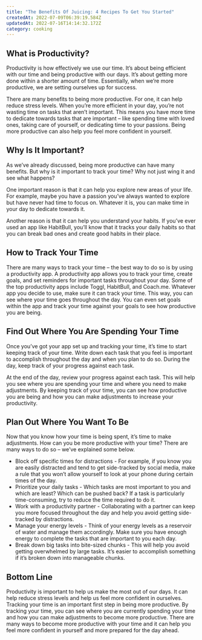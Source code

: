 ```yaml
---
title: "The Benefits Of Juicing: 4 Recipes To Get You Started"
createdAt: 2022-07-09T06:39:19.584Z
updatedAt: 2022-07-16T14:14:32.172Z
category: cooking
---
```


## What is Productivity?

Productivity is how effectively we use our time. It’s about being efficient with our time and being productive with our days. It’s about getting more done within a shorter amount of time. Essentially, when we’re more productive, we are setting ourselves up for success.

There are many benefits to being more productive. For one, it can help reduce stress levels. When you’re more efficient in your day, you’re not wasting time on tasks that aren’t important. This means you have more time to dedicate towards tasks that are important – like spending time with loved ones, taking care of yourself, or dedicating time to your passions. Being more productive can also help you feel more confident in yourself.

## Why Is It Important?

As we’ve already discussed, being more productive can have many benefits. But why is it important to track your time? Why not just wing it and see what happens?

One important reason is that it can help you explore new areas of your life. For example, maybe you have a passion you’ve always wanted to explore but have never had time to focus on. Whatever it is, you can make time in your day to dedicate towards it.

Another reason is that it can help you understand your habits. If you’ve ever used an app like HabitBull, you’ll know that it tracks your daily habits so that you can break bad ones and create good habits in their place.

## How to Track Your Time

There are many ways to track your time – the best way to do so is by using a productivity app. A productivity app allows you to track your time, create goals, and set reminders for important tasks throughout your day. Some of the top productivity apps include Toggl, HabitBull, and Coach.me. Whatever app you decide to use, make sure it can track your time. This way, you can see where your time goes throughout the day. You can even set goals within the app and track your time against your goals to see how productive you are being.

## Find Out Where You Are Spending Your Time

Once you’ve got your app set up and tracking your time, it’s time to start keeping track of your time. Write down each task that you feel is important to accomplish throughout the day and when you plan to do so. During the day, keep track of your progress against each task.

At the end of the day, review your progress against each task. This will help you see where you are spending your time and where you need to make adjustments. By keeping track of your time, you can see how productive you are being and how you can make adjustments to increase your productivity.

## Plan Out Where You Want To Be

Now that you know how your time is being spent, it’s time to make adjustments. How can you be more productive with your time? There are many ways to do so – we’ve explained some below.

- Block off specific times for distractions - For example, if you know you are easily distracted and tend to get side-tracked by social media, make a rule that you won’t allow yourself to look at your phone during certain times of the day.
- Prioritize your daily tasks - Which tasks are most important to you and which are least? Which can be pushed back? If a task is particularly time-consuming, try to reduce the time required to do it.
- Work with a productivity partner - Collaborating with a partner can keep you more focused throughout the day and help you avoid getting side-tracked by distractions.
- Manage your energy levels - Think of your energy levels as a reservoir of water and manage them accordingly. Make sure you have enough energy to complete the tasks that are important to you each day.
- Break down big tasks into bite-sized chunks - This will help you avoid getting overwhelmed by large tasks. It’s easier to accomplish something if it’s broken down into manageable chunks.

## Bottom Line

Productivity is important to help us make the most out of our days. It can help reduce stress levels and help us feel more confident in ourselves. Tracking your time is an important first step in being more productive. By tracking your time, you can see where you are currently spending your time and how you can make adjustments to become more productive. There are many ways to become more productive with your time and it can help you feel more confident in yourself and more prepared for the day ahead.
